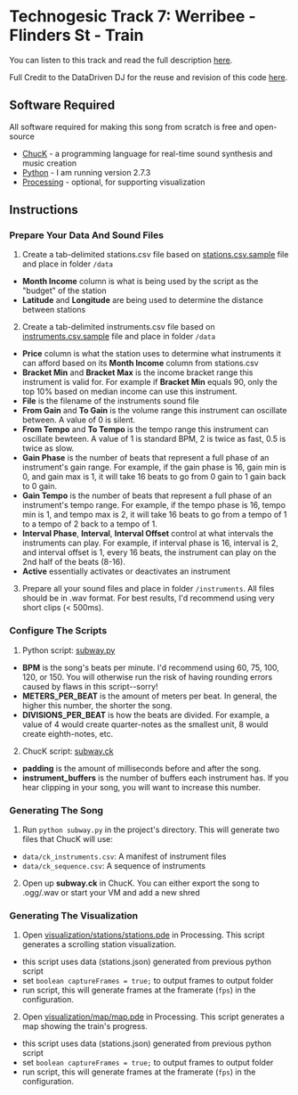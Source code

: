 Technogesic Track 7: Werribee - Flinders St - Train
=================

You can listen to this track and read the full description [here](https://govhack2017.technogesic.com/).

Full Credit to the DataDriven DJ for the reuse and revision of this code [here](https://datadrivendj.com/tracks/subway).

## Software Required

All software required for making this song from scratch is free and open-source

* [ChucK](http://chuck.cs.princeton.edu/) - a programming language for real-time sound synthesis and music creation
* [Python](https://www.python.org/) - I am running version 2.7.3
* [Processing](https://processing.org/) - optional, for supporting visualization

## Instructions

### Prepare Your Data And Sound Files

1. Create a tab-delimited stations.csv file based on [stations.csv.sample](data/stations.csv.sample) file and place in folder `/data`
  * **Month Income** column is what is being used by the script as the "budget" of the station
  * **Latitude** and **Longitude** are being used to determine the distance between stations
2. Create a tab-delimited instruments.csv file based on [instruments.csv.sample](data/instruments.csv.sample) file and place in folder `/data`
  * **Price** column is what the station uses to determine what instruments it can afford based on its **Month Income** column from stations.csv
  * **Bracket Min** and **Bracket Max** is the income bracket range this instrument is valid for. For example if **Bracket Min** equals 90, only the top 10% based on median income can use this instrument.
  * **File** is the filename of the instruments sound file
  * **From Gain** and **To Gain** is the volume range this instrument can oscillate between. A value of 0 is silent.
  * **From Tempo** and **To Tempo** is the tempo range this instrument can oscillate bewteen. A value of 1 is standard BPM, 2 is twice as fast, 0.5 is twice as slow.
  * **Gain Phase** is the number of beats that represent a full phase of an instrument's gain range. For example, if the gain phase is 16, gain min is 0, and gain max is 1, it will take 16 beats to go from 0 gain to 1 gain back to 0 gain.
  * **Gain Tempo** is the number of beats that represent a full phase of an instrument's tempo range. For example, if the tempo phase is 16, tempo min is 1, and tempo max is 2, it will take 16 beats to go from a tempo of 1 to a tempo of 2 back to a tempo of 1.
  * **Interval Phase**, **Interval**, **Interval Offset** control at what intervals the instruments can play. For example, if interval phase is 16, interval is 2, and interval offset is 1, every 16 beats, the instrument can play on the 2nd half of the beats (8-16).
  * **Active** essentially activates or deactivates an instrument
3. Prepare all your sound files and place in folder `/instruments`. All files should be in .wav format. For best results, I'd recommend using very short clips (< 500ms).
  
### Configure The Scripts

1. Python script: [subway.py](subway.py)
  * **BPM** is the song's beats per minute. I'd recommend using 60, 75, 100, 120, or 150. You will otherwise run the risk of having rounding errors caused by flaws in this script--sorry!
  * **METERS_PER_BEAT** is the amount of meters per beat. In general, the higher this number, the shorter the song.
  * **DIVISIONS_PER_BEAT** is how the beats are divided. For example, a value of 4 would create quarter-notes as the smallest unit, 8 would create eighth-notes, etc.
2. ChucK script: [subway.ck](subway.ck)
  * **padding** is the amount of milliseconds before and after the song.
  * **instrument_buffers** is the number of buffers each instrument has. If you hear clipping in your song, you will want to increase this number.

### Generating The Song

1. Run `python subway.py` in the project's directory. This will generate two files that ChucK will use:
  * `data/ck_instruments.csv`: A manifest of instrument files
  * `data/ck_sequence.csv`: A sequence of instruments
2. Open up **subway.ck** in ChucK. You can either export the song to .ogg/.wav or start your VM and add a new shred

### Generating The Visualization

1. Open [visualization/stations/stations.pde](visualization/stations/stations.pde) in Processing. This script generates a scrolling station visualization.
  * this script uses data (stations.json) generated from previous python script
  * set `boolean captureFrames = true;` to output frames to output folder
  * run script, this will generate frames at the framerate (`fps`) in the configuration.
2. Open [visualization/map/map.pde](visualization/map/map.pde) in Processing. This script generates a map showing the train's progress.
  * this script uses data (stations.json) generated from previous python script
  * set `boolean captureFrames = true;` to output frames to output folder
  * run script, this will generate frames at the framerate (`fps`) in the configuration.
